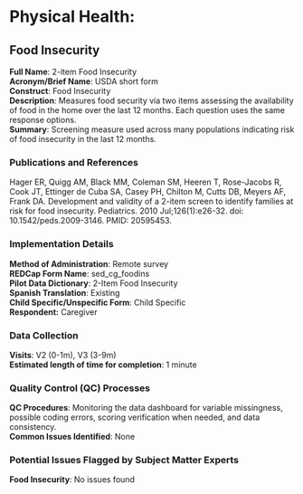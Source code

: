 # Physical Health:

## Food Insecurity
**Full Name**: 2-item Food Insecurity   
**Acronym/Brief Name**: USDA short form  
**Construct**: Food Insecurity   
**Description**: Measures food security via two items assessing the availability of food in the home over the last 12 months. Each question uses the same response options.  
**Summary**: Screening measure used across many populations indicating risk of food insecurity in the last 12 months.

### Publications and References
Hager ER, Quigg AM, Black MM, Coleman SM, Heeren T, Rose-Jacobs R, Cook JT, Ettinger de Cuba SA, Casey PH, Chilton M, Cutts DB, Meyers AF, Frank DA. Development and validity of a 2-item screen to identify families at risk for food insecurity. Pediatrics. 2010 Jul;126(1):e26-32. doi: 10.1542/peds.2009-3146. PMID: 20595453.

### Implementation Details
**Method of Administration**: Remote survey  
**REDCap Form Name**: sed\_cg\_foodins  
**Pilot Data Dictionary**: 2-Item Food Insecurity  
**Spanish Translation**: Existing  
**Child Specific/Unspecific Form**: Child Specific  
**Respondent:** Caregiver

### Data Collection
**Visits**: V2 (0-1m), V3 (3-9m)    
**Estimated length of time for completion**: 1 minute

### Quality Control (QC) Processes
**QC Procedures**: Monitoring the data dashboard for variable missingness, possible coding errors, scoring verification when needed, and data consistency.<br>
**Common Issues Identified**: None

### Potential Issues Flagged by Subject Matter Experts
**Food Insecurity**: No issues found
